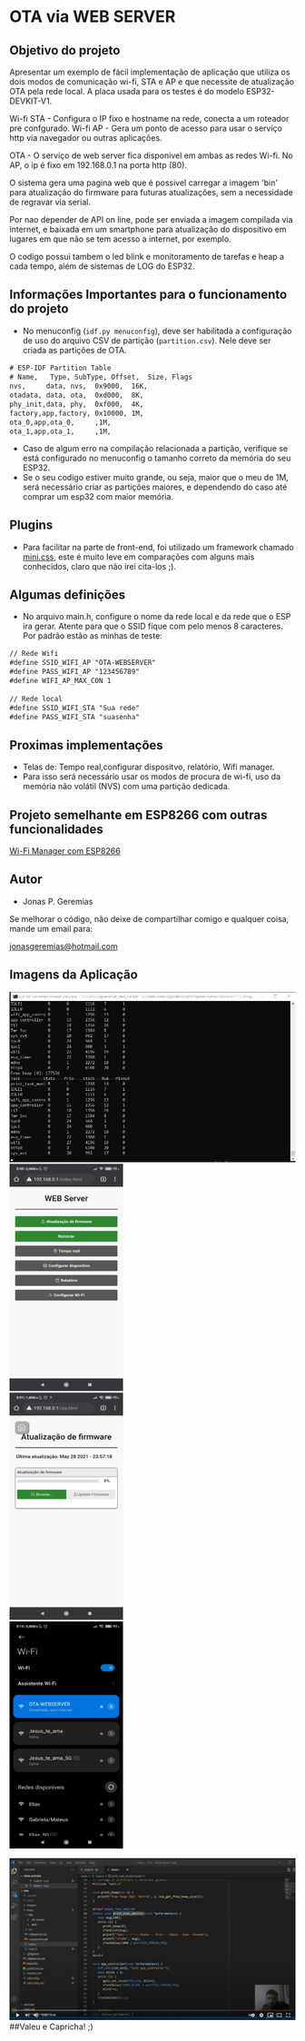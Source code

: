 # OTA via WEB SERVER

## Objetivo do projeto

Apresentar um exemplo de fácil implementação de aplicação que utiliza os dois modos de comunicação wi-fi, STA e AP e que necessite de atualização OTA pela rede local. A placa usada para os testes é do modelo ESP32-DEVKIT-V1.

Wi-fi STA - Configura o IP fixo e hostname na rede, conecta a um roteador pre confgurado.
Wi-fi AP - Gera um ponto de acesso para usar o serviço http via navegador ou outras aplicações.

OTA - O serviço de web server fica disponivel em ambas as redes Wi-fi.
No AP, o ip é fixo em 192.168.0.1 na porta http (80).

O sistema gera uma pagina web que é possivel carregar a imagem 'bin' para atualização do firmware para futuras atualizações, sem a necessidade de regravar via serial.

Por nao depender de API on line, pode ser enviada a imagem compilada via internet, e baixada em um smartphone para atualização do dispositivo em lugares em que não se tem acesso a internet, por exemplo.

O codigo possui tambem o led blink e monitoramento de tarefas e heap a cada tempo, além de sistemas de LOG do ESP32.

## Informações Importantes para o funcionamento do projeto   
* No menuconfig (`idf.py menuconfig`), deve ser habilitada a configuração de uso do arquivo CSV de partição (`partition.csv`). Nele deve ser criada as partições de OTA.
```
# ESP-IDF Partition Table
# Name,   Type, SubType, Offset,  Size, Flags
nvs,     data, nvs,  0x9000,  16K,
otadata, data, ota,  0xd000,  8K,
phy_init,data, phy,  0xf000,  4K,
factory,app,factory, 0x10000, 1M,
ota_0,app,ota_0,     ,1M,
ota_1,app,ota_1,     ,1M,
```
 * Caso de algum erro na compilação relacionada a partição, verifique se está configurado no menuconfig o tamanho correto da memória do seu ESP32.
 * Se o seu codigo estiver muito grande, ou seja, maior que o meu de 1M, será necessário criar as partições maiores, e dependendo do caso até comprar um esp32 com maior memória.

## Plugins
 * Para facilitar na parte de front-end, foi utilizado um framework chamado <a href="https://minicss.org/docs" target="_blank"> mini.css</a>, este é muito leve em comparações com alguns mais conhecidos, claro que não irei cita-los ;). 
 
## Algumas definições
 * No arquivo main.h, configure o nome da rede local e da rede que o ESP ira gerar. Atente para que o SSID fique com pelo menos 8 caracteres. Por padrão estão as minhas de teste:
```
// Rede Wifi
#define SSID_WIFI_AP "OTA-WEBSERVER"
#define PASS_WIFI_AP "123456789"
#define WIFI_AP_MAX_CON 1

// Rede local
#define SSID_WIFI_STA "Sua rede"
#define PASS_WIFI_STA "suasenha"
``` 
## Proximas implementações
 * Telas de: Tempo real,configurar dispositvo, relatório, Wifi manager.
 * Para isso será necessário usar os modos de procura de wi-fi, uso da memória não volátil (NVS) com uma partição dedicada.
 
## Projeto semelhante em ESP8266 com outras funcionalidades
<a href="https://github.com/jonasgeremias/ESP8266-WiFi-Manager" target="_blank"> Wi-Fi Manager com ESP8266</a>

## Autor
* Jonas P. Geremias

Se melhorar o código, não deixe de compartilhar comigo e qualquer coisa, mande um email para: 

<a href="mailto:jonasgeremias@hotmail.com?subject=projeto%20OTA%20via%20WEB%20%SERVER"> jonasgeremias@hotmail.com</a>


## Imagens da Aplicação
<img src="./images/taskmonitor.JPG" width="600" height="300" /><br/>
<img src="./images/1.jpeg" width="200" height="400" /><br/>
<img src="./images/2.jpeg" width="200" height="400" /><br/>
<img src="./images/3.jpeg" width="200" height="400" /><br/>

[![Video OTA ESP32](./images/video.jpg)](https://youtu.be/mX3617_9erw "Video Youtube - Click to Watch!")
<br/>
##Valeu e Capricha! ;)
